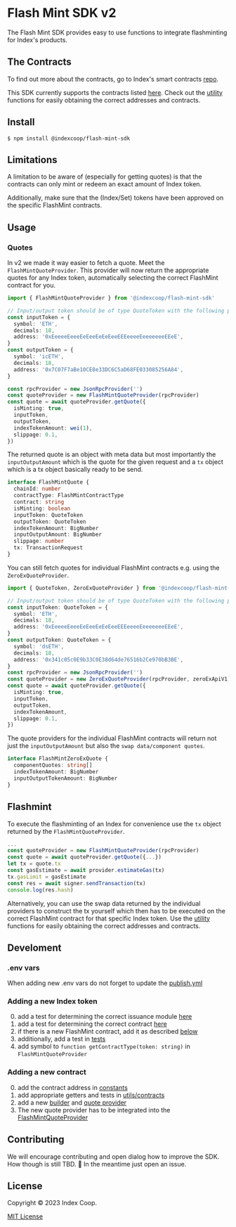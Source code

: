 # Flash Mint SDK v2

The Flash Mint SDK provides easy to use functions to integrate flashminting for
Index's products.

## The Contracts

To find out more about the contracts, go to Index's smart contracts [repo](https://github.com/IndexCoop/index-coop-smart-contracts/tree/master/contracts/exchangeIssuance).

This SDK currently supports the contracts listed [here](./src/constants/contracts.ts).
Check out the [utility](./src/utils/contracts.ts) functions for easily obtaining
the correct addresses and contracts.

## Install

```
$ npm install @indexcoop/flash-mint-sdk
```

## Limitations

A limitation to be aware of (especially for getting quotes) is that the contracts
can only mint or redeem an exact amount of Index token.

Additionally, make sure that the (Index/Set) tokens have been approved on the
specific FlashMint contracts.

## Usage

### Quotes

In v2 we made it way easier to fetch a quote. Meet the `FlashMintQuoteProvider`.
This provider will now return the appropriate quotes for any Index token, automatically
selecting the correct FlashMint contract for you.

```typescript
import { FlashMintQuoteProvider } from '@indexcoop/flash-mint-sdk'

// Input/output token should be of type QuoteToken with the following properties
const inputToken = {
  symbol: 'ETH',
  decimals: 18,
  address: '0xEeeeeEeeeEeEeeEeEeEeeEEEeeeeEeeeeeeeEEeE',
}
const outputToken = {
  symbol: 'icETH',
  decimals: 18,
  address: '0x7C07F7aBe10CE8e33DC6C5aD68FE033085256A84',
}

const rpcProvider = new JsonRpcProvider('')
const quoteProvider = new FlashMintQuoteProvider(rpcProvider)
const quote = await quoteProvider.getQuote({
  isMinting: true,
  inputToken,
  outputToken,
  indexTokenAmount: wei(1),
  slippage: 0.1,
})
```

The returned quote is an object with meta data but most importantly the `inputOutputAmount`
which is the quote for the given request and a `tx` object which is a tx object
basically ready to be send.

```typescript
interface FlashMintQuote {
  chainId: number
  contractType: FlashMintContractType
  contract: string
  isMinting: boolean
  inputToken: QuoteToken
  outputToken: QuoteToken
  indexTokenAmount: BigNumber
  inputOutputAmount: BigNumber
  slippage: number
  tx: TransactionRequest
}
```

You can still fetch quotes for individual FlashMint contracts e.g. using the `ZeroExQuoteProvider`.

```typescript
import { QuoteToken, ZeroExQuoteProvider } from '@indexcoop/flash-mint-sdk'

// Input/output token should be of type QuoteToken with the following properties
const inputToken: QuoteToken = {
  symbol: 'ETH',
  decimals: 18,
  address: '0xEeeeeEeeeEeEeeEeEeEeeEEEeeeeEeeeeeeeEEeE',
}
const outputToken: QuoteToken = {
  symbol: 'dsETH',
  decimals: 18,
  address: '0x341c05c0E9b33C0E38d64de76516b2Ce970bB3BE',
}
const rpcProvider = new JsonRpcProvider('')
const quoteProvider = new ZeroExQuoteProvider(rpcProvider, zeroExApiV1)
const quote = await quoteProvider.getQuote({
  isMinting: true,
  inputToken,
  outputToken,
  indexTokenAmount,
  slippage: 0.1,
})
```

The quote providers for the individual FlashMint contracts will return not just
the `inputOutputAmount` but also the `swap data/component quotes`.

```typescript
interface FlashMintZeroExQuote {
  componentQuotes: string[]
  indexTokenAmount: BigNumber
  inputOutputTokenAmount: BigNumber
}
```

## Flashmint

To execute the flashminting of an Index for convenience use the `tx` object
returned by the `FlashMintQuoteProvider`.

```typescript
...
const quoteProvider = new FlashMintQuoteProvider(rpcProvider)
const quote = await quoteProvider.getQuote({...})
let tx = quote.tx
const gasEstimate = await provider.estimateGas(tx)
tx.gasLimit = gasEstimate
const res = await signer.sendTransaction(tx)
console.log(res.hash)
```

Alternatively, you can use the swap data returned by the individual providers to
construct the tx yourself which then has to be executed on the correct FlashMint
contract for that specific Index token.
Use the [utility](./src/utils/contracts.ts) functions for easily obtaining
the correct addresses and contracts.

## Develoment

### .env vars

When adding new .env vars do not forget to update the [publish.yml](.github/workflows/publish.yml)

### Adding a new Index token

0. add a test for determining the correct issuance module [here](./src/utils/issuanceModules.test.ts)
1. add a test for determining the correct contract [here](./src/utils/contracts.test.ts)
2. if there is a new FlashMint contract, add it as described [below](#adding-a-new-contract)
3. additionally, add a test in [tests](./src/tests/)
4. add symbol to `function getContractType(token: string)` in `FlashMintQuoteProvider`

### Adding a new contract

0. add the contract address in [constants](./src/constants/contracts.ts)
1. add appropriate getters and tests in [utils/contracts](./src/utils/contracts.ts)
2. add a new [builder](./src/flashmint/builders/) and [quote provider](./src/quote/)
3. The new quote provider has to be integrated into the [FlashMintQuoteProvider](./src/quote/indexQuoteProvider.ts)

## Contributing

We will encourage contributing and open dialog how to improve the SDK. How though
is still TBD. 🚧 In the meantime just open an issue.

## License

Copyright © 2023 Index Coop.

[MIT License](./LICENSE)
